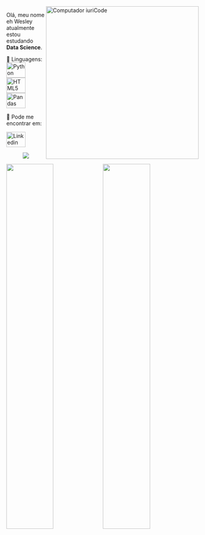 <img src="https://raw.githubusercontent.com/MicaelliMedeiros/micaellimedeiros/master/image/computer-illustration.png" min-width="400px" max-width="400px" width="400px" align="right" alt="Computador iuriCode">

<p align="left"> 
  Olá, meu nome eh Wesley atualmente estou estudando <strong>Data Science</strong>.<br>
</p>

<p align="left">
  🦄 Linguagens: 
    <img align="center" alt="Python" height="40" width="50" src="https://cdn.jsdelivr.net/gh/devicons/devicon/icons/python/python-plain.svg" />
    <img align="center" alt="HTML5" height="40" width="50" src="https://cdn.jsdelivr.net/gh/devicons/devicon/icons/django/django-plain.svg" />
    <img align="center" alt="Pandas" height="40" width="50" src="https://cdn.jsdelivr.net/gh/devicons/devicon/icons/pandas/pandas-original.svg" />            
</p>


<p align="left">
  💌 Pode me encontrar em:
</p>

<p align="left">
  <a href="https://www.linkedin.com/in/wesley-fuchs/" alt="Linkedin">
    <img align="center" alt="Linkedin" height="40" width="50"  src="https://cdn.jsdelivr.net/gh/devicons/devicon/icons/linkedin/linkedin-original.svg"/></a>
</p>  

<p  align="center">
  <img src="https://user-images.githubusercontent.com/73097560/115834477-dbab4500-a447-11eb-908a-139a6edaec5c.gif">             
  <br>

  <p align="left">
    <img width="49.5%" src="https://github-readme-stats.vercel.app/api?username=wesleyfuchs&show_icons=true&theme=blueberry&hide_border=true"/>
    <img width="49.5%" src="https://github-readme-stats.vercel.app/api/top-langs/?username=wesleyfuchs&layout=compact&hide_border=true&theme=blueberry"/>
  </p>
</p>
